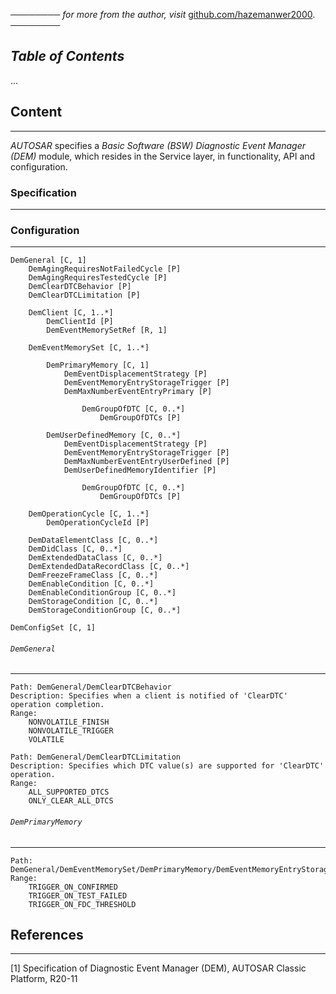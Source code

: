 ──────── *for more from the author, visit* [github.com/hazemanwer2000](https://github.com/hazemanwer2000). ────────
## *Table of Contents*
...
## Content
---
*AUTOSAR* specifies a *Basic Software (BSW) Diagnostic Event Manager (DEM)* module, which resides in the Service layer, in functionality, API and configuration.
### Specification
---

### Configuration
---
```
DemGeneral [C, 1]
	DemAgingRequiresNotFailedCycle [P]
	DemAgingRequiresTestedCycle [P]
	DemClearDTCBehavior [P]
	DemClearDTCLimitation [P]

	DemClient [C, 1..*]
		DemClientId [P]
		DemEventMemorySetRef [R, 1]

	DemEventMemorySet [C, 1..*]

		DemPrimaryMemory [C, 1]
			DemEventDisplacementStrategy [P]
			DemEventMemoryEntryStorageTrigger [P]
			DemMaxNumberEventEntryPrimary [P]

				DemGroupOfDTC [C, 0..*]
					DemGroupOfDTCs [P]

		DemUserDefinedMemory [C, 0..*]
			DemEventDisplacementStrategy [P]
			DemEventMemoryEntryStorageTrigger [P]
			DemMaxNumberEventEntryUserDefined [P]
			DemUserDefinedMemoryIdentifier [P]

				DemGroupOfDTC [C, 0..*]
					DemGroupOfDTCs [P]

	DemOperationCycle [C, 1..*]
		DemOperationCycleId [P]

	DemDataElementClass [C, 0..*]
	DemDidClass [C, 0..*]
	DemExtendedDataClass [C, 0..*]
	DemExtendedDataRecordClass [C, 0..*]
	DemFreezeFrameClass [C, 0..*]
	DemEnableCondition [C, 0..*]
	DemEnableConditionGroup [C, 0..*]
	DemStorageCondition [C, 0..*]
	DemStorageConditionGroup [C, 0..*]

DemConfigSet [C, 1]
```
###### `DemGeneral`
---
```
Path: DemGeneral/DemClearDTCBehavior
Description: Specifies when a client is notified of 'ClearDTC' operation completion.
Range:
	NONVOLATILE_FINISH
	NONVOLATILE_TRIGGER
	VOLATILE
```

```
Path: DemGeneral/DemClearDTCLimitation
Description: Specifies which DTC value(s) are supported for 'ClearDTC' operation.
Range:
	ALL_SUPPORTED_DTCS
	ONLY_CLEAR_ALL_DTCS
```
###### `DemPrimaryMemory`
---
```
Path: DemGeneral/DemEventMemorySet/DemPrimaryMemory/DemEventMemoryEntryStorageTrigger
Range:
	TRIGGER_ON_CONFIRMED
	TRIGGER_ON_TEST_FAILED
	TRIGGER_ON_FDC_THRESHOLD
```
## References
---
[1] Specification of Diagnostic Event Manager (DEM), AUTOSAR Classic Platform, R20-11